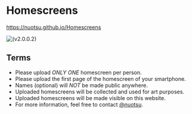 # Homescreens

https://nuotsu.github.io/Homescreens

![(v2.0.0.2)](https://i.imgur.com/n4lqnR4.png)

## Terms
- Please upload _ONLY ONE_ homescreen per person.
- Please upload the first page of the homescreen of your smartphone.
- Names (optional) will _NOT_ be made public anywhere.
- Uploaded homescreens will be collected and used for art purposes.
- Uploaded homescreens will be made visible on this website.
- For more information, feel free to contact [@nuotsu](mailto:xzmaru@gmail.com).
